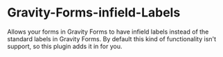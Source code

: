 Gravity-Forms-infield-Labels
============================

Allows your forms in Gravity Forms to have infield labels instead of the standard labels in Gravity Forms. By default this kind of functionality isn't support, so this plugin adds it in for you.